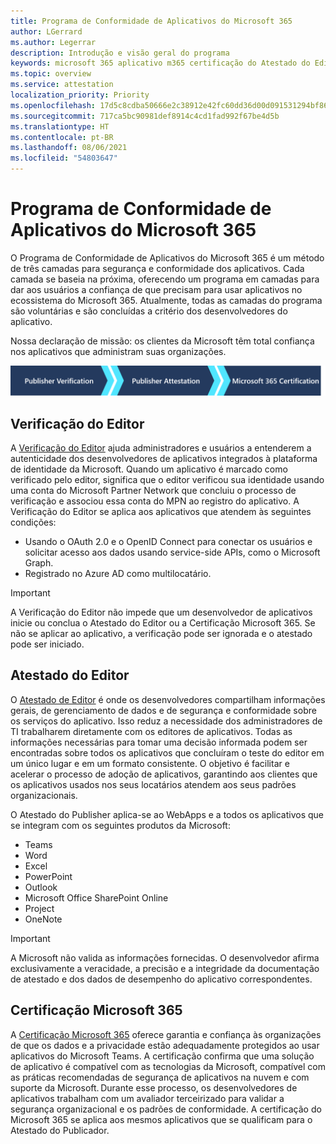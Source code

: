 ```yaml
---
title: Programa de Conformidade de Aplicativos do Microsoft 365
author: LGerrard
ms.author: Legerrar
description: Introdução e visão geral do programa
keywords: microsoft 365 aplicativo m365 certificação do Atestado do Editor
ms.topic: overview
ms.service: attestation
localization_priority: Priority
ms.openlocfilehash: 17d5c8cdba50666e2c38912e42fc60dd36d00d091531294bf865d6c0f92a31f4
ms.sourcegitcommit: 717ca5bc90981def8914c4cd1fad992f67be4d5b
ms.translationtype: HT
ms.contentlocale: pt-BR
ms.lasthandoff: 08/06/2021
ms.locfileid: "54803647"
---
```

# <a name="microsoft-365-app-compliance-program"></a>Programa de Conformidade de Aplicativos do Microsoft 365

O Programa de Conformidade de Aplicativos do Microsoft 365 é um método de três camadas para segurança e conformidade dos aplicativos. Cada camada se baseia na próxima, oferecendo um programa em camadas para dar aos usuários a confiança de que precisam para usar aplicativos no ecossistema do Microsoft 365. Atualmente, todas as camadas do programa são voluntárias e são concluídas a critério dos desenvolvedores do aplicativo. 

Nossa declaração de missão: os clientes da Microsoft têm total confiança nos aplicativos que administram suas organizações.

  ![Abordagem de 3 camadas para Conformidade de Aplicativos](media/Microsoft-App-Compliance-Overview.png) 

## <a name="publisher-verification"></a>Verificação do Editor

A [Verificação do Editor](https://docs.microsoft.com/azure/active-directory/develop/publisher-verification-overview) ajuda administradores e usuários a entenderem a autenticidade dos desenvolvedores de aplicativos integrados à plataforma de identidade da Microsoft. Quando um aplicativo é marcado como verificado pelo editor, significa que o editor verificou sua identidade usando uma conta do Microsoft Partner Network que concluiu o processo de verificação e associou essa conta do MPN ao registro do aplicativo.
A Verificação do Editor se aplica aos aplicativos que atendem às seguintes condições:  
- Usando o OAuth 2.0 e o OpenID Connect para conectar os usuários e solicitar acesso aos dados usando service-side APIs, como o Microsoft Graph. 
- Registrado no Azure AD como multilocatário.  

> [!IMPORTANT]
> A Verificação do Editor não impede que um desenvolvedor de aplicativos inicie ou conclua o Atestado do Editor ou a Certificação Microsoft 365. Se não se aplicar ao aplicativo, a verificação pode ser ignorada e o atestado pode ser iniciado.

## <a name="publisher-attestation"></a>Atestado do Editor

O [Atestado de Editor](https://docs.microsoft.com/microsoft-365-app-certification/docs/enterprise-app-attestation-guide) é onde os desenvolvedores compartilham informações gerais, de gerenciamento de dados e de segurança e conformidade sobre os serviços do aplicativo. Isso reduz a necessidade dos administradores de TI trabalharem diretamente com os editores de aplicativos. Todas as informações necessárias para tomar uma decisão informada podem ser encontradas sobre todos os aplicativos que concluíram o teste do editor em um único lugar e em um formato consistente. O objetivo é facilitar e acelerar o processo de adoção de aplicativos, garantindo aos clientes que os aplicativos usados nos seus locatários atendem aos seus padrões organizacionais.

O Atestado do Publisher aplica-se ao WebApps e a todos os aplicativos que se integram com os seguintes produtos da Microsoft:
-   Teams
-   Word
-   Excel
-   PowerPoint 
-   Outlook
- Microsoft Office SharePoint Online
- Project
- OneNote

> [!IMPORTANT]
> A Microsoft não valida as informações fornecidas. O desenvolvedor afirma exclusivamente a veracidade, a precisão e a integridade da documentação de atestado e dos dados de desempenho do aplicativo correspondentes. 

## <a name="microsoft-365-certification"></a>Certificação Microsoft 365
A [Certificação Microsoft 365](https://docs.microsoft.com/microsoft-365-app-certification/docs/enterprise-app-certification-guide) oferece garantia e confiança às organizações de que os dados e a privacidade estão adequadamente protegidos ao usar aplicativos do Microsoft Teams. A certificação confirma que uma solução de aplicativo é compatível com as tecnologias da Microsoft, compatível com as práticas recomendadas de segurança de aplicativos na nuvem e com suporte da Microsoft. Durante esse processo, os desenvolvedores de aplicativos trabalham com um avaliador terceirizado para validar a segurança organizacional e os padrões de conformidade. A certificação do Microsoft 365 se aplica aos mesmos aplicativos que se qualificam para o Atestado do Publicador. 


